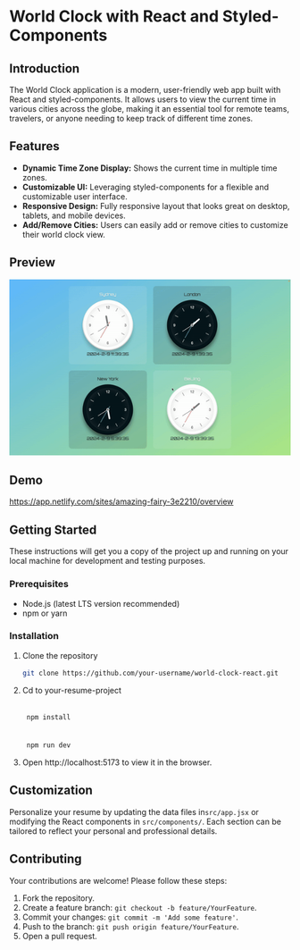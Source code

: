 # World Clock with React and Styled-Components

## Introduction

The World Clock application is a modern, user-friendly web app built with React and styled-components. It allows users to view the current time in various cities across the globe, making it an essential tool for remote teams, travelers, or anyone needing to keep track of different time zones.

## Features

- **Dynamic Time Zone Display:** Shows the current time in multiple time zones.
- **Customizable UI:** Leveraging styled-components for a flexible and customizable user interface.
- **Responsive Design:** Fully responsive layout that looks great on desktop, tablets, and mobile devices.
- **Add/Remove Cities:** Users can easily add or remove cities to customize their world clock view.
## Preview
![Alt text](/public/screenshot.gif)

## Demo
https://app.netlify.com/sites/amazing-fairy-3e2210/overview

## Getting Started

These instructions will get you a copy of the project up and running on your local machine for development and testing purposes.

### Prerequisites

- Node.js (latest LTS version recommended)
- npm or yarn

### Installation

1. Clone the repository
   ```bash
   git clone https://github.com/your-username/world-clock-react.git

2. Cd to your-resume-project

   ```bash

    npm install


    npm run dev
   ```
3. Open http://localhost:5173 to view it in the browser.

## Customization

Personalize your resume by updating the data files in`src/app.jsx` or modifying the React components in `src/components/`. Each section can be tailored to reflect your personal and professional details.

## Contributing

Your contributions are welcome! Please follow these steps:

1. Fork the repository.
2. Create a feature branch: `git checkout -b feature/YourFeature`.
3. Commit your changes: `git commit -m 'Add some feature'`.
4. Push to the branch: `git push origin feature/YourFeature`.
5. Open a pull request.
